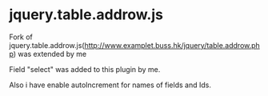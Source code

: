 jquery.table.addrow.js
======================

Fork of jquery.table.addrow.js(http://www.examplet.buss.hk/jquery/table.addrow.php) was extended by me

Field "select" was added to this plugin by me.

Also i have enable autoIncrement for names of fields and Ids.
